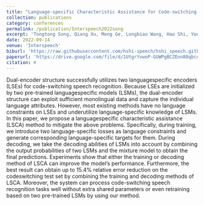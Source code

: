 ```yaml
---
title: "Language-specific Characteristic Assistance for Code-switching Speech Recognition"
collection: publications
category: conferences
permalink: /publication/Interspeech2022song
excerpt: 'Tongtong Song, Qiang Xu, Meng Ge, Longbiao Wang, Hao Shi, Yongjie Lv, Yuqin Lin, and Jianwu Dang'
date: 2022-09-14
venue: 'Interspeech'
biburl: 'https://raw.githubusercontent.com/hshi-speech/hshi_speech.github.io/master/files/bib/interspeech-2022-song.txt'
paperurl: 'https://drive.google.com/file/d/1UtgrYvwoP-GUWPgBCZEnn88qbcoINb7z/view?usp=drive_link'
citation: #
---
```


Dual-encoder structure successfully utilizes two languagespecific encoders (LSEs) for code-switching speech recognition. Because LSEs are initialized by two pre-trained languagespecific models (LSMs), the dual-encoder structure can exploit sufficient monolingual data and capture the individual language attributes. However, most existing methods have no language constraints on LSEs and underutilize language-specific knowledge of LSMs. In this paper, we propose a languagespecific characteristic assistance (LSCA) method to mitigate the above problems. Specifically, during training, we introduce two language-specific losses as language constraints and generate corresponding language-specific targets for them. During decoding, we take the decoding abilities of LSMs into account by combining the output probabilities of two LSMs and the mixture model to obtain the final predictions. Experiments show that either the training or decoding method of LSCA can improve the model’s performance. Furthermore, the best result can obtain up to 15.4% relative error reduction on the codeswitching test set by combining the training and decoding methods of LSCA. Moreover, the system can process code-switching speech recognition tasks well without extra shared parameters or even retraining based on two pre-trained LSMs by using our method.
